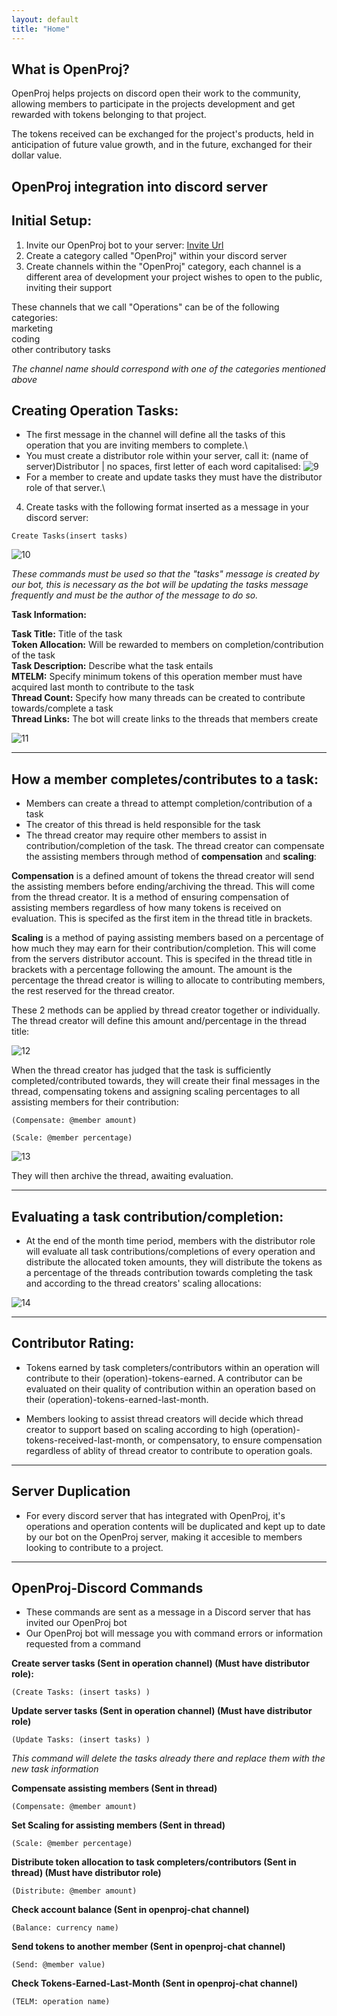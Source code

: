 ```yaml
---
layout: default
title: "Home"
---
```


## What is OpenProj?

OpenProj helps projects on discord open their work to the community, allowing members to participate in the projects development and get rewarded with tokens belonging to that project.

The tokens received can be exchanged for the project's products, held in anticipation of future value growth, and in the future, exchanged for their dollar value.

## OpenProj integration into discord server
## Initial Setup:

1. Invite our OpenProj bot to your server:
[Invite Url](https://discordapp.com/api/oauth2/authorize?client_id=961725997789630524&scope=bot&permissions=66560)
2. Create a category called "OpenProj" within your discord server
3. Create channels within the "OpenProj" category, each channel is a different area of development your project wishes to open to the public, inviting their support

These channels that we call "Operations" can be of the following categories:\
marketing\
coding\
other contributory tasks

*The channel name should correspond with one of the categories mentioned above*

## Creating Operation Tasks:

- The first message in the channel will define all the tasks of this operation that you are inviting members to complete.\
- You must create a distributor role within your server, call it: (name of server)Distributor | no spaces, first letter of each word capitalised:
![9](/assets/9.PNG)
- For a member to create and update tasks they must have the distributor role of that server.\
4. Create tasks with the following format inserted as a message in your discord server:

```
Create Tasks(insert tasks)
```
![10](/assets/10.PNG)

*These commands must be used so that the "tasks" message is created by our bot, this is necessary as the bot will be updating the tasks message frequently and must be the author of the message to do so.*

**Task Information:**

**Task Title:** Title of the task\
**Token Allocation:** Will be rewarded to members on completion/contribution of the task\
**Task Description:** Describe what the task entails\
**MTELM:** Specify minimum tokens of this operation member must have acquired last month to contribute to the task\
**Thread Count:** Specify how many threads can be created to contribute towards/complete a task\
**Thread Links:** The bot will create links to the threads that members create

![11](/assets/11.PNG)

---

## How a member completes/contributes to a task:

- Members can create a thread to attempt completion/contribution of a task
- The creator of this thread is held responsible for the task
- The thread creator may require other members to assist in contribution/completion of the task. The thread creator can compensate the assisting members through method of **compensation** and **scaling**:

**Compensation** is a defined amount of tokens the thread creator will send the assisting members before ending/archiving the thread. This will come from the thread creator. It is a method of ensuring compensation of assisting members regardless of how many tokens is received on evaluation. This is specifed as the first item in the thread title in brackets.

**Scaling** is a method of paying assisting members based on a percentage of how much they may earn for their contribution/completion. This will come from the servers distributor account. This is specifed in the thread title in brackets with a percentage following the amount. The amount is the percentage the thread creator is willing to allocate to contributing members, the rest reserved for the thread creator.

These 2 methods can be applied by thread creator together or individually.\
The thread creator will define this amount and/percentage in the thread title:

![12](/assets/12.PNG)

When the thread creator has judged that the task is sufficiently completed/contributed towards, they will create their final messages in the thread, compensating tokens and assigning scaling percentages to all assisting members for their contribution:

```
(Compensate: @member amount)
```

```
(Scale: @member percentage)
```

![13](/assets/13.PNG)

They will then archive the thread, awaiting evaluation. 

---

## Evaluating a task contribution/completion:

- At the end of the month time period, members with the distributor role will evaluate all task contributions/completions of every operation and distribute the allocated token amounts, they will distribute the tokens as a percentage of the threads contribution towards completing the task and according to the thread creators' scaling allocations:

![14](/assets/14.PNG)

---

## Contributor Rating:

- Tokens earned by task completers/contributors within an operation will contribute to their (operation)-tokens-earned. A contributor can be evaluated on their quality of contribution within an operation based on their (operation)-tokens-earned-last-month. 

- Members looking to assist thread creators will decide which thread creator to support based on scaling according to high (operation)-tokens-received-last-month, or compensatory, to ensure compensation regardless of ablity of thread creator to contribute to operation goals. 

---

## Server Duplication

- For every discord server that has integrated with OpenProj, it's operations and operation contents will be duplicated and kept up to date by our bot on the OpenProj server, making it accesible to members looking to contribute to a project. 

---

## OpenProj-Discord Commands
- These commands are sent as a message in a Discord server that has invited our OpenProj bot
- Our OpenProj bot will message you with command errors or information requested from a command


**Create server tasks (Sent in operation channel) (Must have distributor role):**
```
(Create Tasks: (insert tasks) )
```

**Update server tasks (Sent in operation channel) (Must have distributor role)**
```
(Update Tasks: (insert tasks) )
```
*This command will delete the tasks already there and replace them with the new task information*

**Compensate assisting members (Sent in thread)**
```
(Compensate: @member amount)
```
**Set Scaling for assisting members (Sent in thread)**
```
(Scale: @member percentage)
```
**Distribute token allocation to task completers/contributors (Sent in thread) (Must have distributor role)**
```
(Distribute: @member amount)
```
**Check account balance (Sent in openproj-chat channel)**
```
(Balance: currency name)
```
**Send tokens to another member (Sent in openproj-chat channel)**
```
(Send: @member value)
```
**Check Tokens-Earned-Last-Month (Sent in openproj-chat channel)**
```
(TELM: operation name)
```

